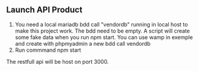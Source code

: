 ## Launch API Product
1) You need a local mariadb bdd call "vendordb" running in local host to make this project work. 
The bdd need to be empty. A script will create some fake data when you run npm start.
You can use wamp in exemple and create with phpmyadmin a new bdd call vendordb
2) Run commmand npm start

The restfull api will be host on port 3000.